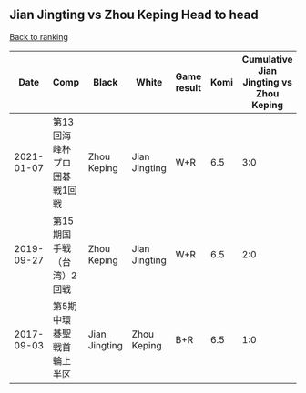 ## Jian Jingting vs Zhou Keping Head to head

[Back to ranking](../../index.md)




| **Date** | **Comp** | **Black** | **White** | **Game result** | **Komi** | **Cumulative Jian Jingting vs Zhou Keping** | **Jian Jingting streak** | **Zhou Keping streak** | 
| --- | --- | --- | --- | --- | --- | --- | --- | --- |
| 2021-01-07 | 第13回海峰杯プロ囲碁戦1回戦 | Zhou Keping | Jian Jingting | W+R | 6.5 | 3:0 | 3 | 0 | 
| 2019-09-27 | 第15期国手戦（台湾）2回戦 | Zhou Keping | Jian Jingting | W+R | 6.5 | 2:0 | 2 | 0 | 
| 2017-09-03 | 第5期中環碁聖戦首輪上半区 | Jian Jingting | Zhou Keping | B+R | 6.5 | 1:0 | 1 | 0 |




